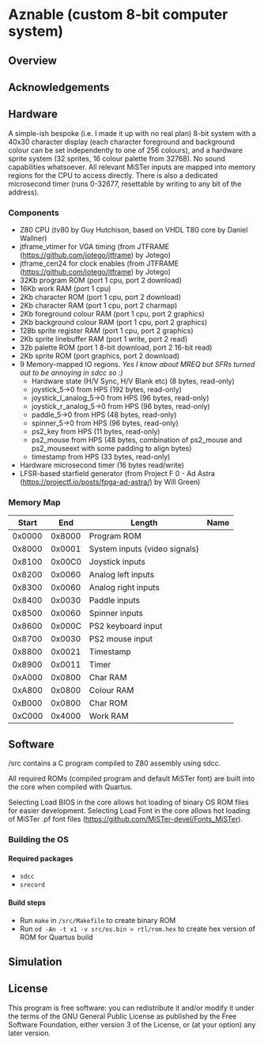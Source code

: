 #	Aznable (custom 8-bit computer system)

## Overview

## Acknowledgements

## Hardware

A simple-ish bespoke (i.e. I made it up with no real plan) 8-bit system with a 40x30 character display (each character foreground and background colour can be set independently to one of 256 colours), and a hardware sprite system (32 sprites, 16 colour palette from 32768).  No sound capabilities whatsoever.  All relevant MiSTer inputs are mapped into memory regions for the CPU to access directly.  There is also a dedicated microsecond timer (runs 0-32677, resettable by writing to any bit of the address).

### Components
 - Z80 CPU (tv80 by Guy Hutchison, based on VHDL T80 core by Daniel Wallner)
 - jtframe_vtimer for VGA timing (from JTFRAME (https://github.com/jotego/jtframe) by Jotego)
 - jtframe_cen24 for clock enables (from JTFRAME (https://github.com/jotego/jtframe) by Jotego)
 - 32Kb program ROM (port 1 cpu, port 2 download)
 - 16Kb work RAM (port 1 cpu)
 - 2Kb character ROM (port 1 cpu, port 2 download)
 - 2Kb character RAM (port 1 cpu, port 2 charmap)
 - 2Kb foreground colour RAM (port 1 cpu, port 2 graphics)
 - 2Kb background colour RAM (port 1 cpu, port 2 graphics)
 - 128b sprite register RAM (port 1 cpu, port 2 graphics)
 - 2Kb sprite linebuffer RAM (port 1 write, port 2 read)
 - 32b palette ROM (port 1 8-bit download, port 2 16-bit read)
 - 2Kb sprite ROM (port graphics, port 2 download) 
 - 9 Memory-mapped IO regions.  _Yes I know about MREQ but SFRs turned out to be annoying in sdcc so :)_
   - Hardware state (H/V Sync, H/V Blank etc) (8 bytes, read-only)
   - joystick_5->0 from HPS (192 bytes, read-only)
   - joystick_l_analog_5->0 from HPS (96 bytes, read-only)
   - joystick_r_analog_5->0 from HPS (96 bytes, read-only)
   - paddle_5->0 from HPS (48 bytes, read-only)
   - spinner_5->0 from HPS (96 bytes, read-only)
   - ps2_key from HPS (11 bytes, read-only)
   - ps2_mouse from HPS (48 bytes, combination of ps2_mouse and ps2_mouseext with some padding to align bytes)
   - timestamp from HPS (33 bytes, read-only)
 - Hardware microsecond timer (16 bytes read/write)
 - LFSR-based starfield generator (from Project F 0 - Ad Astra (https://projectf.io/posts/fpga-ad-astra/) by Will Green)

### Memory Map
Start|End|Length|Name
---|---|---|---
0x0000|0x8000|Program ROM
0x8000|0x0001|System inputs (video signals)
0x8100|0x00C0|Joystick inputs
0x8200|0x0060|Analog left inputs
0x8300|0x0060|Analog right inputs
0x8400|0x0030|Paddle inputs
0x8500|0x0060|Spinner inputs
0x8600|0x000C|PS2 keyboard input
0x8700|0x0030|PS2 mouse input
0x8800|0x0021|Timestamp
0x8900|0x0011|Timer
0xA000|0x0800|Char RAM
0xA800|0x0800|Colour RAM
0xB000|0x0800|Char ROM
0xC000|0x4000|Work RAM

## Software

/src contains a C program compiled to Z80 assembly using sdcc.  

All required ROMs (compiled program and default MiSTer font) are built into the core when compiled with Quartus.

Selecting Load BIOS in the core allows hot loading of binary OS ROM files for easier development.
Selecting Load Font in the core allows hot loading of MiSTer .pf font files (https://github.com/MiSTer-devel/Fonts_MiSTer).

### Building the OS

#### Required packages
- `sdcc` 
- `srecord`
#### Build steps
- Run `make` in `/src/Makefile` to create binary ROM
- Run `od -An -t x1 -v src/os.bin > rtl/rom.hex` to create hex version of ROM for Quartus build

## Simulation



## License
This program is free software: you can redistribute it and/or modify it under the terms of the GNU General Public License as published by the Free Software Foundation, either version 3 of the License, or (at your option) any later version.